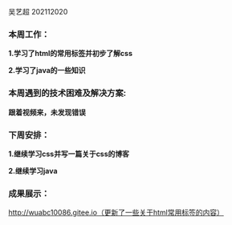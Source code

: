 吴艺超 202112020

### 本周工作：

**1.学习了html的常用标签并初步了解css**

**2.学习了java的一些知识**

### 本周遇到的技术困难及解决方案:

**跟着视频来，未发现错误**

### 下周安排：

**1.继续学习css并写一篇关于css的博客**

**2.继续学习java**

### 成果展示：

http://wuabc10086.gitee.io（更新了一些关于html常用标签的内容）